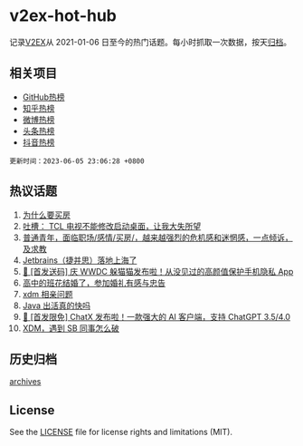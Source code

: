 # v2ex-hot-hub

 记录[V2EX](https://www.v2ex.com/)从 2021-01-06 日至今的热门话题。每小时抓取一次数据，按天[归档](archives)。
 
 ## 相关项目

- [GitHub热榜](https://github.com/snaildev/github-hot-hub)
- [知乎热榜](https://github.com/snaildev/zhihu-hot-hub)
- [微博热榜](https://github.com/snaildev/weibo-hot-hub)
- [头条热榜](https://github.com/snaildev/toutiao-hot-hub)
- [抖音热榜](https://github.com/snaildev/douyin-hot-hub)


 `更新时间：2023-06-05 23:06:28 +0800`

## 热议话题

1. [为什么要买房](https://www.v2ex.com/t/945852)
1. [吐槽： TCL 电视不能修改启动桌面，让我大失所望](https://www.v2ex.com/t/945781)
1. [普通青年，面临职场/感情/买房/，越来越强烈的危机感和迷惘感，一点倾诉，及求教](https://www.v2ex.com/t/945791)
1. [Jetbrains（捷并思）落地上海了](https://www.v2ex.com/t/945960)
1. [🎁 [首发送码] 庆 WWDC 躲猫猫发布啦！从没见过的高颜值保护手机隐私 App](https://www.v2ex.com/t/946018)
1. [高中的班花结婚了，参加婚礼有感与忠告](https://www.v2ex.com/t/945765)
1. [xdm 相亲问题](https://www.v2ex.com/t/945963)
1. [Java 出活真的快吗](https://www.v2ex.com/t/945809)
1. [🎁 [首发限免] ChatX 发布啦！一款强大的 AI 客户端，支持 ChatGPT 3.5/4.0](https://www.v2ex.com/t/945877)
1. [XDM，遇到 SB 同事怎么破](https://www.v2ex.com/t/945806)

## 历史归档

[archives](archives)

## License

See the [LICENSE](LICENSE) file for license rights and limitations (MIT).
